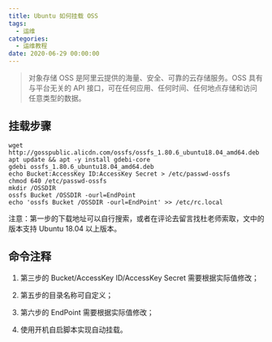 ```yaml
---
title: Ubuntu 如何挂载 OSS
tags:
  - 运维
categories:
  - 运维教程
date: 2020-06-29 00:00:00
---
```


> 对象存储 OSS 是阿里云提供的海量、安全、可靠的云存储服务。OSS 具有与平台无关的 API 接口，可在任何应用、任何时间、任何地点存储和访问任意类型的数据。

<!-- more -->

## 挂载步骤

```
wget http://gosspublic.alicdn.com/ossfs/ossfs_1.80.6_ubuntu18.04_amd64.deb
apt update && apt -y install gdebi-core
gdebi ossfs_1.80.6_ubuntu18.04_amd64.deb
echo Bucket:AccessKey ID:AccessKey Secret > /etc/passwd-ossfs
chmod 640 /etc/passwd-ossfs
mkdir /OSSDIR
ossfs Bucket /OSSDIR -ourl=EndPoint
echo 'ossfs Bucket /OSSDIR -ourl=EndPoint' >> /etc/rc.local
```

注意：第一步的下载地址可以自行搜索，或者在评论去留言找杜老师索取，文中的版本支持 Ubuntu 18.04 以上版本。

## 命令注释

1. 第三步的 Bucket/AccessKey ID/AccessKey Secret 需要根据实际值修改；

2. 第五步的目录名称可自定义；

3. 第六步的 EndPoint 需要根据实际值修改；

4. 使用开机自启脚本实现自动挂载。